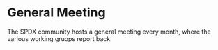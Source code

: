 # General Meeting

The SPDX community hosts a general meeting every month, where the various working gruops report back. 
